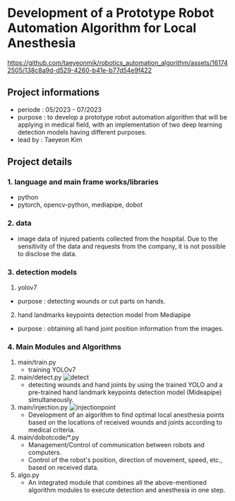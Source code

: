 # Development of a Prototype Robot Automation Algorithm for Local Anesthesia

https://github.com/taeyeonmik/robotics_automation_algorithm/assets/161742505/138c8a9d-d529-4260-b41e-b77d54e9f422

## Project informations
- periode : 05/2023 - 07/2023
- purpose : to develop a prototype robot automation algorithm that will be applying in medical field, with an implementation of two deep learning detection models having different purposes.   
- lead by : Taeyeon Kim

## Project details
### 1. language and main frame works/libraries
- python
- pytorch, opencv-python, mediapipe, dobot

### 2. data
- image data of injured patients collected from the hospital. Due to the sensitivity of the data and requests from the company, it is not possible to disclose the data.

### 3. detection models
1) yolov7 
- purpose : detecting wounds or cut parts on hands.
2) hand landmarks keypoints detection model from Mediapipe
- purpose : obtaining all hand joint position information from the images.

### 4. Main Modules and Algorithms
1) main/train.py
   - training YOLOv7 
2) main/detect.py
   ![detect](https://github.com/taeyeonmik/robotics_automation_algorithm/assets/161742505/20e12f8e-f5c5-4b6b-91df-915cd35f9037)
   - detecting wounds and hand joints by using the trained YOLO and a pre-trained hand landmark keypoints detection model (Mideapipe) simultaneously.
3) main/injection.py
   ![injectionpoint](https://github.com/taeyeonmik/robotics_automation_algorithm/assets/161742505/a5fde0fc-1fa7-45e6-baca-04f3b776375e)
   - Development of an algorithm to find optimal local anesthesia points based on the locations of received wounds and joints according to medical criteria.
4) main/dobotcode/*.py
   - Management/Control of communication between robots and computers.
   - Control of the robot's position, direction of movement, speed, etc., based on received data.
5) algo.py
   - An integrated module that combines all the above-mentioned algorithm modules to execute detection and anesthesia in one step.
